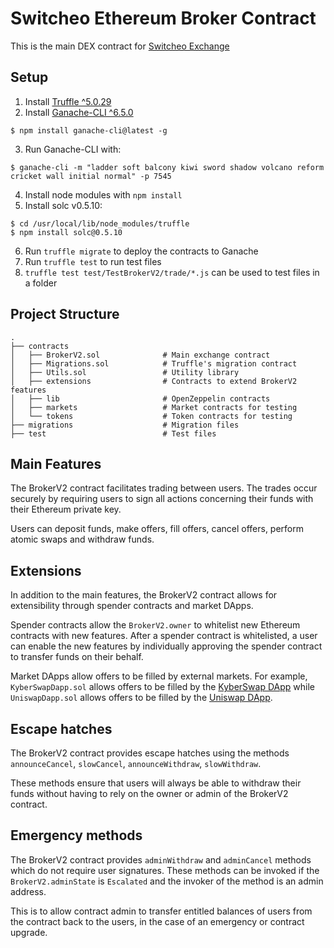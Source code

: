# Switcheo Ethereum Broker Contract

This is the main DEX contract for [Switcheo Exchange](https://switcheo.exchange)

## Setup

1. Install [Truffle ^5.0.29](https://github.com/trufflesuite/truffle)
2. Install [Ganache-CLI ^6.5.0](https://github.com/trufflesuite/ganache-cli/tree/v6.5.0)
```
$ npm install ganache-cli@latest -g
```
3. Run Ganache-CLI with:
```
$ ganache-cli -m "ladder soft balcony kiwi sword shadow volcano reform cricket wall initial normal" -p 7545
```
4. Install node modules with `npm install`
5. Install solc v0.5.10:
```
$ cd /usr/local/lib/node_modules/truffle
$ npm install solc@0.5.10
```
6. Run `truffle migrate` to deploy the contracts to Ganache
7. Run `truffle test` to run test files
8. `truffle test test/TestBrokerV2/trade/*.js` can be used to test files in a folder

## Project Structure
```
.
├── contracts
│   ├── BrokerV2.sol              # Main exchange contract
│   ├── Migrations.sol            # Truffle's migration contract
│   ├── Utils.sol                 # Utility library
│   ├── extensions                # Contracts to extend BrokerV2 features
│   ├── lib                       # OpenZeppelin contracts
│   ├── markets                   # Market contracts for testing
│   └── tokens                    # Token contracts for testing
├── migrations                    # Migration files
├── test                          # Test files
```

## Main Features
The BrokerV2 contract facilitates trading between users.
The trades occur securely by requiring users to sign all actions concerning their funds with their Ethereum private key.

Users can deposit funds, make offers, fill offers, cancel offers, perform atomic swaps and withdraw funds.

## Extensions
In addition to the main features, the BrokerV2 contract allows for extensibility through spender contracts and market DApps.

Spender contracts allow the `BrokerV2.owner` to whitelist new Ethereum contracts with new features. After a spender contract is whitelisted, a user can enable the new features by individually approving the spender contract to transfer funds on their behalf.

Market DApps allow offers to be filled by external markets. For example, `KyberSwapDapp.sol` allows offers to be filled by the [KyberSwap DApp](https://kyberswap.com) while `UniswapDapp.sol` allows offers to be filled by the [Uniswap DApp](https://uniswap.io).

## Escape hatches
The BrokerV2 contract provides escape hatches using the methods `announceCancel`, `slowCancel`, `announceWithdraw`, `slowWithdraw`.

These methods ensure that users will always be able to withdraw their funds without having to rely on the owner or admin of the BrokerV2 contract.

## Emergency methods
The BrokerV2 contract provides `adminWithdraw` and `adminCancel` methods which do not require user signatures. These methods can be invoked if the `BrokerV2.adminState` is `Escalated` and the invoker of the method is an admin address.

This is to allow contract admin to transfer entitled balances of users from the contract back to the users, in the case of an emergency or contract upgrade.
